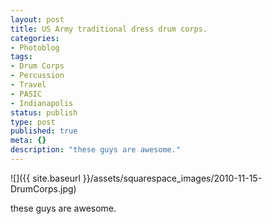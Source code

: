 ```yaml
---
layout: post
title: US Army traditional dress drum corps.
categories:
- Photoblog
tags:
- Drum Corps
- Percussion
- Travel
- PASIC
- Indianapolis
status: publish
type: post
published: true
meta: {}
description: "these guys are awesome."
---
```


![]({{ site.baseurl }}/assets/squarespace_images/2010-11-15-DrumCorps.jpg) 

these guys are awesome.
